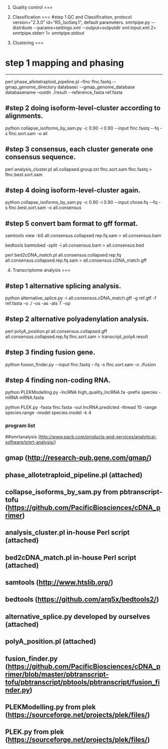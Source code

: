 1. Quality control
===
2. Classification
===
#step 1 QC and Classification, protocol version="2.3.0" id="RS_IsoSeq.1", default  parameters.
smrtpipe.py --distribute  --params=settings.xml --output=outputdir xml:input.xml 2> smrtpipe.stderr 1> smrtpipe.stdout

3. Clustering
===
#  step 1 mapping and phasing
----
perl phase_allotetraploid_pipeline.pl –flnc flnc.fastq --gmap_genome_directory database/ --gmap_genome_database databasename –outdir ./result --reference_fasta ref.fasta

#step 2 doing isoform-level-cluster according to alignments. 
----
python collapse_isoforms_by_sam.py -c 0.90 -i 0.90 --input flnc.fastq --fq -s flnc.sort.sam -o all

#step 3 consensus, each cluster generate one consensus sequence.
----
perl analysis_cluster.pl all.collapsed.group.txt flnc.sort.sam flnc.fastq  > flnc.best.sort.sam

#step 4 doing isoform-level-cluster again.
----
python collapse_isoforms_by_sam.py -c 0.90 -i 0.90 --input chose.fq --fq -s flnc.best.sort.sam -o all.consensus

#step 5 convert bam format to gff format.
----
samtools view -bS all.consensus.collapsed.rep.fq.sam > all.consensus.bam

bedtools bamtobed  -split -i all.consensus.bam > all.consensus.bed

perl bed2cDNA_match.pl all.consensus.collapsed.rep.fq all.consensus.collapsed.rep.fq.sam > all.consensus.cDNA_match.gff

4. Transcriptome analysis
===

#step 1 alternative splicing analysis.
----
python alternative_splice.py -i all.consensus.cDNA_match.gff -g ref.gtf -f ref.fasta -o ./ -os -as -ats T -op

#step 2 alternative polyadenylation analysis.
----
perl polyA_position.pl all.consensus.collapsed.gff all.consensus.collapsed.rep.fq flnc.sort.sam > transcript_polyA.result

#step 3 finding fusion gene.
----
python fusion_finder.py --input flnc.fastq --fq -s flnc.sort.sam -o ./fusion 

#step 4 finding non-coding RNA.
----
python PLEKModelling.py -lncRNA high_quality_lncRNA.fa -prefix species -mRNA mRNA.fasta

python PLEK.py  -fasta flnc.fasta -out lncRNA.predicted -thread 10 -range species.range -model species.model -k 4

### program list
##smrtanalysis (http://www.pacb.com/products-and-services/analytical-software/smrt-analysis/)
## gmap (http://research-pub.gene.com/gmap/)
## phase_allotetraploid_pipeline.pl  (attached)
## collapse_isoforms_by_sam.py from pbtranscript-tofu (https://github.com/PacificBiosciences/cDNA_primer)
## analysis_cluster.pl in-house Perl script (attached)
## bed2cDNA_match.pl in-house Perl script (attached)
## samtools (http://www.htslib.org/)
## bedtools (https://github.com/arq5x/bedtools2/)
## alternative_splice.py developed by ourselves (attached)
## polyA_position.pl (attached)
## fusion_finder.py (https://github.com/PacificBiosciences/cDNA_primer/blob/master/pbtranscript-tofu/pbtranscript/pbtools/pbtranscript/fusion_finder.py)
## PLEKModelling.py from plek (https://sourceforge.net/projects/plek/files/)
## PLEK.py from plek (https://sourceforge.net/projects/plek/files/)
